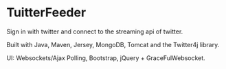 TuitterFeeder
=============


Sign in with twitter and connect to the streaming api of twitter.


Built with Java, Maven, Jersey, MongoDB, Tomcat and the Twitter4j library.

UI: Websockets/Ajax Polling, Bootstrap, jQuery + GraceFulWebsocket.
